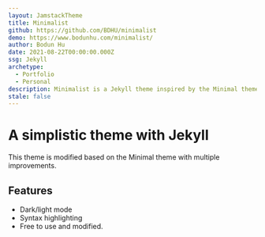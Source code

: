```yaml
---
layout: JamstackTheme
title: Minimalist
github: https://github.com/BDHU/minimalist
demo: https://www.bodunhu.com/minimalist/
author: Bodun Hu
date: 2021-08-22T00:00:00.000Z
ssg: Jekyll
archetype:
  - Portfolio
  - Personal
description: Minimalist is a Jekyll theme inspired by the Minimal theme.
stale: false
---
```


# A simplistic theme with Jekyll

This theme is modified based on the Minimal theme with multiple improvements.

## Features

- Dark/light mode
- Syntax highlighting
- Free to use and modified.
